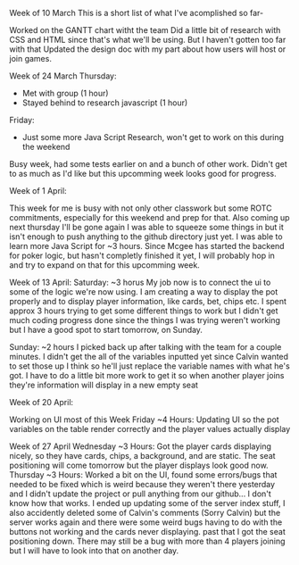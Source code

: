 Week of 10 March
This is a short list of what I've acomplished so far- 

Worked on the GANTT chart witht the team
Did a little bit of research with CSS and HTML since that's what we'll be using. But I haven't gotten too far with that
Updated the design doc with my part about how users will host or join games.

Week of 24 March
Thursday: 
- Met with group (1 hour)
- Stayed behind to research javascript (1 hour)

Friday:
- Just some more Java Script Research, won't get to work on this during the weekend

Busy week, had some tests earlier on and a bunch of other work. Didn't get to as much as I'd like but this upcomming week looks good for progress.

Week of 1 April:

This week for me is busy with not only other classwork but some ROTC commitments, especially for this weekend and prep for that. Also coming up next thursday I'll be gone again
I was able to squeeze some things in but it isn't enough to push anything to the github directory just yet. 
I was able to learn more Java Script for ~3 hours.
Since Mcgee has started the backend for poker logic, but hasn't completly finished it yet, I will probably hop in and try to expand on that for this upcomming week.

Week of 13 April:
Saturday: ~3 horus
My job now is to connect the ui to some of the logic we're now using. I am creating a way to display the pot properly and to display player information, like cards, bet, chips etc.
I spent approx 3 hours trying to get some different things to work but I didn't get much coding progress done since the things I was trying weren't working but I have a good spot to start tomorrow, on Sunday.

Sunday: ~2 hours
I picked back up after talking with the team for a couple minutes. I didn't get the all of the variables inputted yet since Calvin wanted to set those up I think so he'll just replace the variable names with what he's got. I have to do a little bit more work to get it so when another player joins they're information will display in a new empty seat

Week of 20 April:

Working on UI most of this Week
Friday ~4 Hours: Updating UI so the pot variables on the table render correctly and the player values actually display

Week of 27 April
Wednesday ~3 Hours: Got the player cards displaying nicely, so they have cards, chips, a background, and are static. The seat positioning will come tomorrow but the player displays look good now.
Thursday ~3 Hours: Worked a bit on the UI, found some errors/bugs that needed to be fixed which is weird because they weren't there yesterday and I didn't update the project or pull anything from our github... I don't know how that works. I ended up updating some of the server index stuff, I also accidently deleted some of Calvin's comments (Sorry Calvin) but the server works again and there were some weird bugs having to do with the buttons not working and the cards never displaying. past that I got the seat positioning down. There may still be a bug with more than 4 players joining but I will have to look into that on another day.
